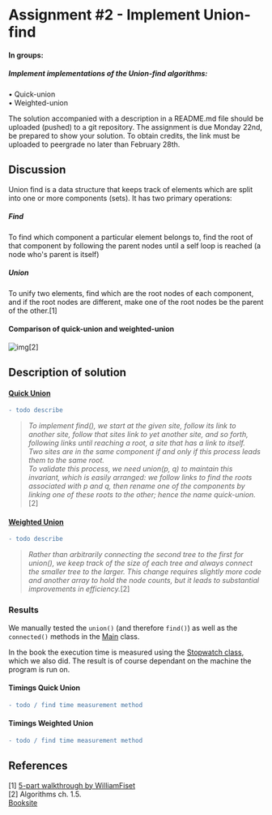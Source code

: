 # Assignment #2 - Implement Union-find

#### In groups:
##### Implement implementations of the Union-find algorithms:  
• Quick-union  
• Weighted-union  
  
The solution accompanied with a description in a README.md file should be uploaded (pushed) to a git repository. The assignment is due Monday 22nd, be prepared to show your solution. To obtain credits, the link must be uploaded to peergrade no later than February 28th.

## Discussion

Union find is a data structure that keeps track of elements which are split into one or more components (sets). It has two primary operations:

##### Find
To find which component a particular element belongs to, find the root of that component by following the parent nodes until a self loop is reached (a node who's parent is itself)

##### Union
To unify two elements, find which are the root nodes of each component, and if the root nodes are different, make one of the root nodes be the parent of the other.[1]

#### Comparison of quick-union and weighted-union
![img](https://i.imgur.com/U2dPyMu.png)[2]

## Description of solution

#### [Quick Union](https://github.com/Hold-Krykke-BA/MAT-AL/blob/main/Assignment2/src/solution/QuickUnion.java)
```diff
- todo describe
``` 
> *To implement find(), we start at the given site, follow its link to another site, follow that sites link to yet another site, and so forth, following links until reaching a root, a site that has a link to itself.  
Two sites are in the same component if and only if this process leads them to the same root.  
To validate this process, we need union(p, q) to maintain this invariant, which is easily arranged: we follow links to find the roots associated with p and q, then
rename one of the components by linking one of these roots to the other; hence the name quick-union.*[2]

#### [Weighted Union](https://github.com/Hold-Krykke-BA/MAT-AL/blob/main/Assignment2/src/solution/WeightedUnion.java)
```diff
- todo describe
```
> *Rather than arbitrarily connecting the second tree to the first for union(), we keep track of the size of each tree and always connect the smaller tree to the larger. This change requires slightly more code and another array to hold the node counts, but it leads to substantial improvements in efficiency.*[2]

### Results
We manually tested the `union()` (and therefore `find()`) as well as the `connected()` methods in the [Main](https://github.com/Hold-Krykke-BA/MAT-AL/blob/main/Assignment2/src/solution/Main.java) class.

In the book the execution time is measured using the [Stopwatch class](https://algs4.cs.princeton.edu/14analysis/Stopwatch.java.html), which we also did. The result is of course dependant on the machine the program is run on.

#### Timings Quick Union
```diff
- todo / find time measurement method
```
#### Timings Weighted Union
```diff
- todo / find time measurement method
```

## References
[1] [5-part walkthrough by WilliamFiset](https://www.youtube.com/watch?v=ibjEGG7ylHk)  
[2] Algorithms ch. 1.5.  
[Booksite](https://algs4.cs.princeton.edu/15uf/)  
